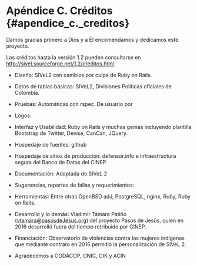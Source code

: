  
 # Apéndice C. Créditos {#apendice_c._creditos}

Damos gracias primero a Dios y a Él encomendamos y dedicamos este proyecto.

Los créditos hasta la versión 1.2 pueden consultarse en http://sivel.sourceforge.net/1.2/creditos.html.

* Diseño: SIVeL2 con cambios por culpa de Ruby on Rails.
* Datos de tablas básicas: SIVeL2, Divisiones Políticas oficiales de Colombia.

* Pruebas: Automáticas con rspec. De usuario por

* Logos: 

* Interfaz y Usabilidad: Ruby on Rails y muchas gemas incluyendo plantilla Bootstrap de Twitter, Devise, CanCan, JQuery.

* Hospedaje de fuentes: github

* Hospedaje de sitios de producción: defensor.info e infraestructura segura del Banco de Datos del CINEP.

* Documentación: Adaptada de SIVeL 2

* Sugerencias, reportes de fallas y requerimientos: 

* Herramientas: Entre otras OpenBSD adJ, PostgreSQL, nginx, Ruby, Ruby on Rails.

* Desarrollo y lo demás: Vladimir Támara Patiño (vtamara@pasosdeJesus.org) del proyecto Pasos de Jesús, quien en 2016 desarrolló fuera del tiempo retribuido por CINEP.

* Financiación: Observatorio de violencias contra las mujeres indígenas que mediante contrato en 2016 permitió la personalización de SIVeL 2. 
* Agradecemos a CODACOP, ONIC, OIK y ACIN 

